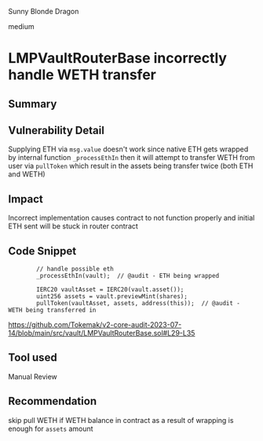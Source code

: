 Sunny Blonde Dragon

medium

# LMPVaultRouterBase incorrectly handle WETH transfer
## Summary

## Vulnerability Detail
Supplying ETH via `msg.value` doesn't work since native ETH gets wrapped by internal function `_processEthIn` then it will attempt to transfer WETH from user via `pullToken` which result in the assets being transfer twice (both ETH and WETH)

## Impact
Incorrect implementation causes contract to not function properly and initial ETH sent will be stuck in router contract

## Code Snippet
```solidity
        // handle possible eth
        _processEthIn(vault);  // @audit - ETH being wrapped

        IERC20 vaultAsset = IERC20(vault.asset());
        uint256 assets = vault.previewMint(shares);
        pullToken(vaultAsset, assets, address(this));  // @audit - WETH being transferred in
```
https://github.com/Tokemak/v2-core-audit-2023-07-14/blob/main/src/vault/LMPVaultRouterBase.sol#L29-L35

## Tool used

Manual Review

## Recommendation
skip pull WETH if WETH balance in contract as a result of wrapping is enough for `assets` amount
